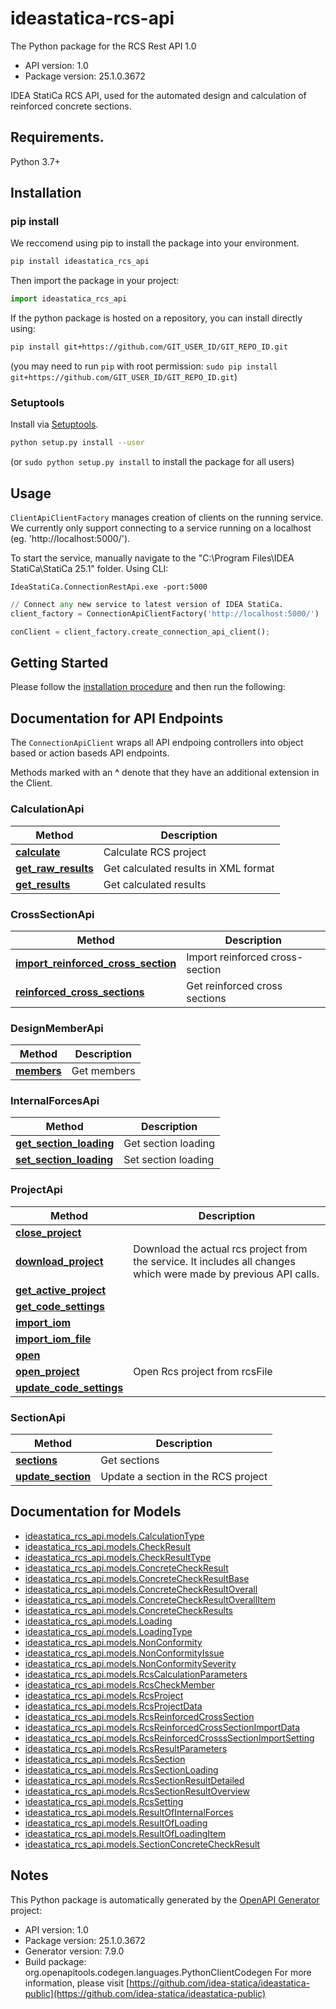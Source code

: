 # ideastatica-rcs-api

The Python package for the RCS Rest API 1.0

- API version: 1.0
- Package version: 25.1.0.3672

IDEA StatiCa RCS API, used for the automated design and calculation of reinforced concrete sections.

## Requirements.

Python 3.7+

## Installation

### pip install 

We reccomend using pip to install the package into your environment.

```sh
pip install ideastatica_rcs_api
```

Then import the package in your project:
```python
import ideastatica_rcs_api
```

If the python package is hosted on a repository, you can install directly using:

```sh
pip install git+https://github.com/GIT_USER_ID/GIT_REPO_ID.git
```
(you may need to run `pip` with root permission: `sudo pip install git+https://github.com/GIT_USER_ID/GIT_REPO_ID.git`)

### Setuptools

Install via [Setuptools](http://pypi.python.org/pypi/setuptools).

```sh
python setup.py install --user
```
(or `sudo python setup.py install` to install the package for all users)

<a id="usage"></a>
## Usage

`ClientApiClientFactory` manages creation of clients on the running service. 
We currently only support connecting to a service running on a localhost (eg. 'http://localhost:5000/').

To start the service, manually navigate to the "C:\Program Files\IDEA StatiCa\StatiCa 25.1" folder. Using CLI:

```console
IdeaStatiCa.ConnectionRestApi.exe -port:5000
```

```python
// Connect any new service to latest version of IDEA StatiCa.
client_factory = ConnectionApiClientFactory('http://localhost:5000/')
```

```python
conClient = client_factory.create_connection_api_client();
```

## Getting Started

Please follow the [installation procedure](#installation--usage) and then run the following:


<a id="documentation-for-api-endpoints"></a>
## Documentation for API Endpoints

The `ConnectionApiClient` wraps all API endpoing controllers into object based or action baseds API endpoints.

Methods marked with an **^** denote that they have an additional extension in the Client.

  ### CalculationApi

  
  
  Method | Description
  ------------- | -------------
[**calculate**](docs/CalculationApi.md#calculate) | Calculate RCS project
[**get_raw_results**](docs/CalculationApi.md#get_raw_results) | Get calculated results in XML format
[**get_results**](docs/CalculationApi.md#get_results) | Get calculated results
  ### CrossSectionApi

  
  
  Method | Description
  ------------- | -------------
[**import_reinforced_cross_section**](docs/CrossSectionApi.md#import_reinforced_cross_section) | Import reinforced cross-section
[**reinforced_cross_sections**](docs/CrossSectionApi.md#reinforced_cross_sections) | Get reinforced cross sections
  ### DesignMemberApi

  
  
  Method | Description
  ------------- | -------------
[**members**](docs/DesignMemberApi.md#members) | Get members
  ### InternalForcesApi

  
  
  Method | Description
  ------------- | -------------
[**get_section_loading**](docs/InternalForcesApi.md#get_section_loading) | Get section loading
[**set_section_loading**](docs/InternalForcesApi.md#set_section_loading) | Set section loading
  ### ProjectApi

  
  
  Method | Description
  ------------- | -------------
[**close_project**](docs/ProjectApi.md#close_project) | 
[**download_project**](docs/ProjectApi.md#download_project) | Download the actual rcs project from the service. It includes all changes which were made by previous API calls.
[**get_active_project**](docs/ProjectApi.md#get_active_project) | 
[**get_code_settings**](docs/ProjectApi.md#get_code_settings) | 
[**import_iom**](docs/ProjectApi.md#import_iom) | 
[**import_iom_file**](docs/ProjectApi.md#import_iom_file) | 
[**open**](docs/ProjectApi.md#open) | 
[**open_project**](docs/ProjectApi.md#open_project) | Open Rcs project from rcsFile
[**update_code_settings**](docs/ProjectApi.md#update_code_settings) | 
  ### SectionApi

  
  
  Method | Description
  ------------- | -------------
[**sections**](docs/SectionApi.md#sections) | Get sections
[**update_section**](docs/SectionApi.md#update_section) | Update a section in the RCS project

<a id="documentation-for-models"></a>
## Documentation for Models

 - [ideastatica_rcs_api.models.CalculationType](docs/CalculationType.md)
 - [ideastatica_rcs_api.models.CheckResult](docs/CheckResult.md)
 - [ideastatica_rcs_api.models.CheckResultType](docs/CheckResultType.md)
 - [ideastatica_rcs_api.models.ConcreteCheckResult](docs/ConcreteCheckResult.md)
 - [ideastatica_rcs_api.models.ConcreteCheckResultBase](docs/ConcreteCheckResultBase.md)
 - [ideastatica_rcs_api.models.ConcreteCheckResultOverall](docs/ConcreteCheckResultOverall.md)
 - [ideastatica_rcs_api.models.ConcreteCheckResultOverallItem](docs/ConcreteCheckResultOverallItem.md)
 - [ideastatica_rcs_api.models.ConcreteCheckResults](docs/ConcreteCheckResults.md)
 - [ideastatica_rcs_api.models.Loading](docs/Loading.md)
 - [ideastatica_rcs_api.models.LoadingType](docs/LoadingType.md)
 - [ideastatica_rcs_api.models.NonConformity](docs/NonConformity.md)
 - [ideastatica_rcs_api.models.NonConformityIssue](docs/NonConformityIssue.md)
 - [ideastatica_rcs_api.models.NonConformitySeverity](docs/NonConformitySeverity.md)
 - [ideastatica_rcs_api.models.RcsCalculationParameters](docs/RcsCalculationParameters.md)
 - [ideastatica_rcs_api.models.RcsCheckMember](docs/RcsCheckMember.md)
 - [ideastatica_rcs_api.models.RcsProject](docs/RcsProject.md)
 - [ideastatica_rcs_api.models.RcsProjectData](docs/RcsProjectData.md)
 - [ideastatica_rcs_api.models.RcsReinforcedCrossSection](docs/RcsReinforcedCrossSection.md)
 - [ideastatica_rcs_api.models.RcsReinforcedCrossSectionImportData](docs/RcsReinforcedCrossSectionImportData.md)
 - [ideastatica_rcs_api.models.RcsReinforcedCrosssSectionImportSetting](docs/RcsReinforcedCrosssSectionImportSetting.md)
 - [ideastatica_rcs_api.models.RcsResultParameters](docs/RcsResultParameters.md)
 - [ideastatica_rcs_api.models.RcsSection](docs/RcsSection.md)
 - [ideastatica_rcs_api.models.RcsSectionLoading](docs/RcsSectionLoading.md)
 - [ideastatica_rcs_api.models.RcsSectionResultDetailed](docs/RcsSectionResultDetailed.md)
 - [ideastatica_rcs_api.models.RcsSectionResultOverview](docs/RcsSectionResultOverview.md)
 - [ideastatica_rcs_api.models.RcsSetting](docs/RcsSetting.md)
 - [ideastatica_rcs_api.models.ResultOfInternalForces](docs/ResultOfInternalForces.md)
 - [ideastatica_rcs_api.models.ResultOfLoading](docs/ResultOfLoading.md)
 - [ideastatica_rcs_api.models.ResultOfLoadingItem](docs/ResultOfLoadingItem.md)
 - [ideastatica_rcs_api.models.SectionConcreteCheckResult](docs/SectionConcreteCheckResult.md)



## Notes

This Python package is automatically generated by the [OpenAPI Generator](https://openapi-generator.tech) project:

- API version: 1.0
- Package version: 25.1.0.3672
- Generator version: 7.9.0
- Build package: org.openapitools.codegen.languages.PythonClientCodegen
For more information, please visit [https://github.com/idea-statica/ideastatica-public](https://github.com/idea-statica/ideastatica-public)
